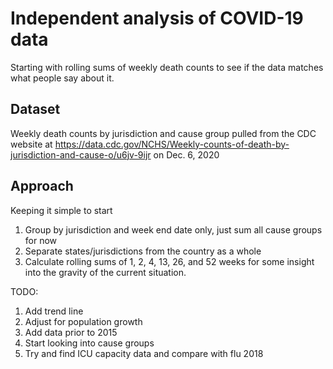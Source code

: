 # Independent analysis of COVID-19 data

Starting with rolling sums of weekly death counts to see if the data matches what people say about it.

## Dataset

Weekly death counts by jurisdiction and cause group pulled from the CDC website at https://data.cdc.gov/NCHS/Weekly-counts-of-death-by-jurisdiction-and-cause-o/u6jv-9ijr on Dec. 6, 2020

## Approach

Keeping it simple to start
1. Group by jurisdiction and week end date only, just sum all cause groups for now
2. Separate states/jurisdictions from the country as a whole
3. Calculate rolling sums of 1, 2, 4, 13, 26, and 52 weeks for some insight into the gravity of the current situation.

TODO:
1. Add trend line
2. Adjust for population growth
3. Add data prior to 2015
4. Start looking into cause groups
5. Try and find ICU capacity data and compare with flu 2018

